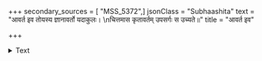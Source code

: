 +++
secondary_sources = [ "MSS_5372",]
jsonClass = "Subhaashita"
text = "आवर्त इव तोयस्य ज्ञानावर्तो यदाकुलः।  \nचित्तमास कृतावर्तम् उपसर्गः स उच्यते॥"
title = "आवर्त इव"

+++

<details><summary>Text</summary>

आवर्त इव तोयस्य ज्ञानावर्तो यदाकुलः।  
चित्तमास कृतावर्तम् उपसर्गः स उच्यते॥
</details>
